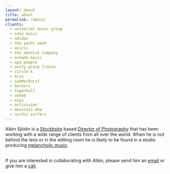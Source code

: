 ```yaml
---
layout: about
title: about
permalink: /about/
clients:
  - universal music group
  - sony music
  - adidas
  - the yacht week
  - avicii
  - the absolut company
  - armada music
  - opa people
  - unity group france
  - circle k
  - bris
  - summerburst
  - beckers
  - fagerhult
  - voked
  - mips
  - activision
  - mountain dew
  - nordic surfers
---
```

Albin Sjödin is a <a href="https://www.google.se/maps/place/Stockholm/@59.3260668,17.8474651,11z/data=!3m1!4b1!4m5!3m4!1s0x465f763119640bcb:0xa80d27d3679d7766!8m2!3d59.3293235!4d18.0685808" target="_blank">Stockholm</a> based <a href="https://en.wikipedia.org/wiki/Cinematographer" target="_blank">Director of Photography</a> that has been working with a wide range of clients from all over the world. When he is not behind the lens or in the editing room he is likely to be found in a studio producing <a href="https://www.youtube.com/watch?v=L6alk6Iq_DY" target="_blank">melancholic music</a>.

<p><br/>If you are interested in collaborating with Albin, please send him an <a href="mailto:info@albinsjodin.com">email</a> or give him a <a href="tel://\+46727137568">call</a>. </p>
